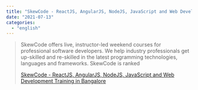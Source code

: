 ```yaml
---
title: "SkewCode - ReactJS, AngularJS, NodeJS, JavaScript and Web Development Training in Bangalore"
date: "2021-07-13"
categories: 
  - "english"
---
```


> SkewCode offers live, instructor-led weekend courses for professional software developers. We help industry professionals get up-skilled and re-skilled in the latest programming technologies, languages and frameworks. SkewCode is ranked
> 
> [SkewCode - ReactJS, AngularJS, NodeJS, JavaScript and Web Development Training in Bangalore](https://www.youtube.com/c/SkewCode/playlists)
